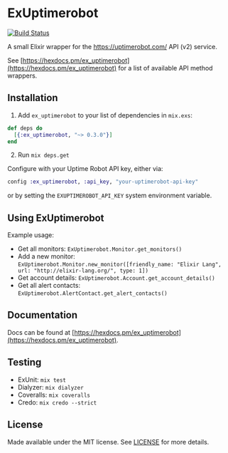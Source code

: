# ExUptimerobot

[![Build Status](https://travis-ci.org/juhalehtonen/ex_uptimerobot.svg?branch=master)](https://travis-ci.org/juhalehtonen/ex_uptimerobot)

A small Elixir wrapper for the https://uptimerobot.com/ API (v2) service.

See [https://hexdocs.pm/ex_uptimerobot](https://hexdocs.pm/ex_uptimerobot) for a list
of available API method wrappers.

## Installation

1. Add `ex_uptimerobot` to your list of dependencies in `mix.exs`:

```elixir
def deps do
  [{:ex_uptimerobot, "~> 0.3.0"}]
end
```

2. Run `mix deps.get`

Configure with your Uptime Robot API key, either via:

```elixir
config :ex_uptimerobot, :api_key, "your-uptimerobot-api-key"
```

or by setting the `EXUPTIMEROBOT_API_KEY` system environment variable.


## Using ExUptimerobot

Example usage:

- Get all monitors: `ExUptimerobot.Monitor.get_monitors()`
- Add a new monitor: `ExUptimerobot.Monitor.new_monitor([friendly_name: "Elixir Lang", url: "http://elixir-lang.org/", type: 1])`
- Get account details: `ExUptimerobot.Account.get_account_details()`
- Get all alert contacts: `ExUptimerobot.AlertContact.get_alert_contacts()`


## Documentation

Docs can be found at [https://hexdocs.pm/ex_uptimerobot](https://hexdocs.pm/ex_uptimerobot).

## Testing

- ExUnit: `mix test`
- Dialyzer: `mix dialyzer`
- Coveralls: `mix coveralls`
- Credo: `mix credo --strict`

## License

Made available under the MIT license. See [LICENSE](LICENSE.md) for more details.
